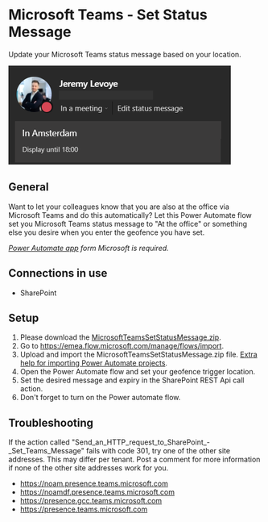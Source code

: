 # Microsoft Teams - Set Status Message
Update your Microsoft Teams status message based on your location.

![](/MicrosoftTeamsStatusMessage.png)

## General
Want to let your colleagues know that you are also at the office via Microsoft Teams and do this automatically?
Let this Power Automate flow set you Microsoft Teams status message to "At the office" or something else you desire when you enter the geofence you have set.

_[Power Automate app](https://emea.flow.microsoft.com/en-us/mobile/download/?src=banner) form Microsoft is required._

## Connections in use
* SharePoint

## Setup
1. Please download the [MicrosoftTeamsSetStatusMessage.zip](/../../raw/main/MicrosoftTeamsSetStatusMessage.zip).
2. Go to https://emea.flow.microsoft.com/manage/flows/import.
3. Upload and import the MicrosoftTeamsSetStatusMessage.zip file. [Extra help for importing Power Automate projects](/../../../MrAutomate33/blob/main/files/CreateConnectionsInImport.md).
4. Open the Power Automate flow and set your geofence trigger location.
5. Set the desired message and expiry in the SharePoint REST Api call action.
7. Don't forget to turn on the Power automate flow.

## Troubleshooting
If the action called "Send_an_HTTP_request_to_SharePoint_-_Set_Teams_Message" fails with code 301, try one of the other site addresses. This may differ per tenant.
Post a comment for more information if none of the other site addresses work for you.
* https://noam.presence.teams.microsoft.com
* https://noamdf.presence.teams.microsoft.com
* https://presence.gcc.teams.microsoft.com
* https://presence.teams.microsoft.com
